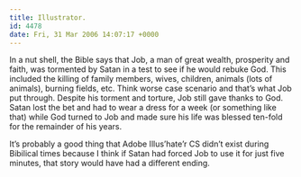 ```yaml
---
title: Illustrator.
id: 4478
date: Fri, 31 Mar 2006 14:07:17 +0000
---
```


In a nut shell, the Bible says that Job, a man of great wealth, prosperity and faith, was tormented by Satan in a test to see if he would rebuke God. This included the killing of family members, wives, children, animals (lots of animals), burning fields, etc. Think worse case scenario and that’s what Job put through. Despite his torment and torture, Job still gave thanks to God. Satan lost the bet and had to wear a dress for a week (or something like that) while God turned to Job and made sure his life was blessed ten-fold for the remainder of his years.  

It’s probably a good thing that Adobe Illus’hate’r CS didn’t exist during Bibilical times because I think if Satan had forced Job to use it for just five minutes, that story would have had a different ending.





